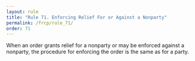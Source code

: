 ```yaml
---
layout: rule
title: "Rule 71. Enforcing Relief For or Against a Nonparty"
permalink: /frcp/rule_71/
order: 71
---
```


When an order grants relief for a nonparty or may be enforced against a nonparty, the procedure for enforcing the order is the same as for a party.

